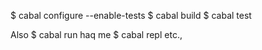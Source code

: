 $ cabal configure --enable-tests
$ cabal build
$ cabal test

Also
$ cabal run haq me
$ cabal repl
etc.,
